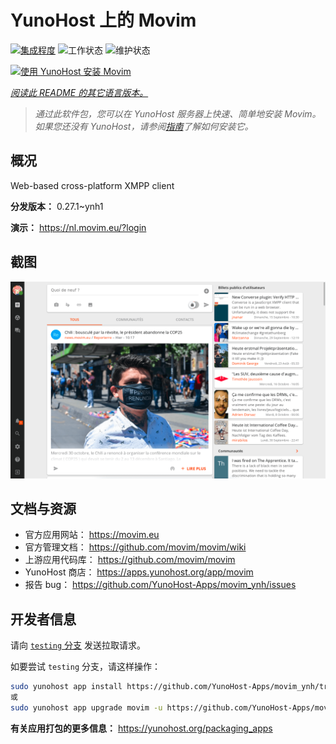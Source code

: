 <!--
注意：此 README 由 <https://github.com/YunoHost/apps/tree/master/tools/readme_generator> 自动生成
请勿手动编辑。
-->

# YunoHost 上的 Movim

[![集成程度](https://dash.yunohost.org/integration/movim.svg)](https://ci-apps.yunohost.org/ci/apps/movim/) ![工作状态](https://ci-apps.yunohost.org/ci/badges/movim.status.svg) ![维护状态](https://ci-apps.yunohost.org/ci/badges/movim.maintain.svg)

[![使用 YunoHost 安装 Movim](https://install-app.yunohost.org/install-with-yunohost.svg)](https://install-app.yunohost.org/?app=movim)

*[阅读此 README 的其它语言版本。](./ALL_README.md)*

> *通过此软件包，您可以在 YunoHost 服务器上快速、简单地安装 Movim。*  
> *如果您还没有 YunoHost，请参阅[指南](https://yunohost.org/install)了解如何安装它。*

## 概况

Web-based cross-platform XMPP client


**分发版本：** 0.27.1~ynh1

**演示：** <https://nl.movim.eu/?login>

## 截图

![Movim 的截图](./doc/screenshots/movim.png)

## 文档与资源

- 官方应用网站： <https://movim.eu>
- 官方管理文档： <https://github.com/movim/movim/wiki>
- 上游应用代码库： <https://github.com/movim/movim>
- YunoHost 商店： <https://apps.yunohost.org/app/movim>
- 报告 bug： <https://github.com/YunoHost-Apps/movim_ynh/issues>

## 开发者信息

请向 [`testing` 分支](https://github.com/YunoHost-Apps/movim_ynh/tree/testing) 发送拉取请求。

如要尝试 `testing` 分支，请这样操作：

```bash
sudo yunohost app install https://github.com/YunoHost-Apps/movim_ynh/tree/testing --debug
或
sudo yunohost app upgrade movim -u https://github.com/YunoHost-Apps/movim_ynh/tree/testing --debug
```

**有关应用打包的更多信息：** <https://yunohost.org/packaging_apps>
